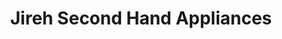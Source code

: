 ---
title: "Jireh Second Hand Appliances"
url: /milwaukee/jireh-second-hand-appliances/
shop: appliance
---